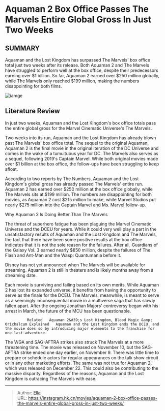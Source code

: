 # Aquaman 2 Box Office Passes The Marvels  Entire Global Gross In Just Two Weeks


## SUMMARY 



  Aquaman and the Lost Kingdom has surpassed The Marvels&#39; box office total just two weeks after its release.   Both Aquaman 2 and The Marvels have struggled to perform well at the box office, despite their predecessors earning over $1 billion.   So far, Aquaman 2 earned over $250 million globally, while The Marvels only reached $199 million, making the numbers disappointing for both films.  

![iamge](https://static1.srcdn.com/wordpress/wp-content/uploads/2023/12/the-marvels-and-aquaman-2.jpg)

## Literature Review
In just two weeks, Aquaman and the Lost Kingdom&#39;s box office totals pass the entire global gross for the Marvel Cinematic Universe&#39;s The Marvels. 




Two weeks into its run, Aquaman and the Lost Kingdom has already blown past The Marvels&#39; box office total. The sequel to the original Aquaman, Aquaman 2 is the final movie in the original iteration of the DC Universe and comes in the wake of a tumultuous year for DC. The Marvels also serves as a sequel, following 2019&#39;s Captain Marvel. While both original movies made over $1 billion at the box office, the follow-ups have been struggling to keep afloat.




According to two reports by The Numbers, Aquaman and the Lost Kingdom&#39;s global gross has already passed The Marvels&#39; entire run. Aquaman 2 has earned over $250 million at the box office globally, while The Marvels sits at $199 million. The numbers are disappointing for both movies, as Aquaman 2 cost $215 million to make, while Marvel Studios put nearly $275 million into the Captain Marvel and Ms. Marvel follow-up.


 Why Aquaman 2 Is Doing Better Than The Marvels 
          

The threat of superhero fatigue has been plaguing the Marvel Cinematic Universe and the DCEU for years. While it could very well play a part in the unsatisfactory results of Aquaman and the Lost Kingdom and The Marvels, the fact that there have been some positive results at the box office indicates that it is not the sole reason for the failures. After all, Guardians of the Galaxy Vol. 3 earned nearly $850 million, despite the failures of The Flash and Ant-Man and the Wasp: Quantumania before it.






Disney has not yet announced when The Marvels will be available for streaming. Aquaman 2 is still in theaters and is likely months away from a streaming date.




Each movie is surviving and failing based on its own merits. While Aquaman 2 has lost its expanded universe, it benefits from having the opportunity to serve as the finale for the DCEU. The Marvels, meanwhile, is meant to serve as a seemingly inconsequential movie in a multiverse saga that has slowly fallen apart. After the ongoing Jonathan Majors&#39; controversy began with his arrest in March, the future of the MCU has been questionable.

              Related   Aquaman 2&#39;s Lost Kingdom, Blood Magic &amp; Orichalcum Explained   Aquaman and the Lost Kingdom ends the DCEU, and the movie does so by introducing major elements to the franchise for one last adventure.    

The WGA and SAG-AFTRA strikes also struck The Marvels at a more threatening time. The movie was released on November 10, but the SAG-AFTRA strike ended one day earlier, on November 9. There was little time to prepare or schedule actors for regular appearances on the talk show circuit or in any other marketing efforts. The same was not true for Aquaman 2, which was released on December 22. This could also be contributing to the massive disparity. Regardless of the reasons, Aquaman and the Lost Kingdom is outracing The Marvels with ease.






---

> Author: [Ella](https://instagram.hk.cn/)  
> URL: https://instagram.hk.cn/movies/aquaman-2-box-office-passes-the-marvels-entire-global-gross-in-just-two-weeks/  

